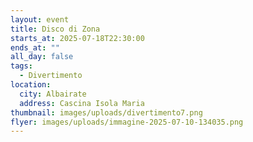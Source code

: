 ```yaml
---
layout: event
title: Disco di Zona
starts_at: 2025-07-18T22:30:00
ends_at: ""
all_day: false
tags:
  - Divertimento
location:
  city: Albairate
  address: Cascina Isola Maria
thumbnail: images/uploads/divertimento7.png
flyer: images/uploads/immagine-2025-07-10-134035.png
---
```

